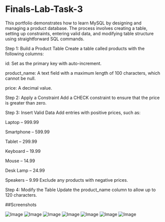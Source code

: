 # Finals-Lab-Task-3
This portfolio demonstrates how to learn MySQL by designing and managing a product database. The process involves creating a table, setting up constraints, entering valid data, and modifying table structure using straightforward SQL commands.

Step 1: Build a Product Table
Create a table called products with the following columns:

id: Set as the primary key with auto-increment.

product_name: A text field with a maximum length of 100 characters, which cannot be null.

price: A decimal value.

Step 2: Apply a Constraint
Add a CHECK constraint to ensure that the price is greater than zero.

Step 3: Insert Valid Data
Add entries with positive prices, such as:

Laptop – 999.99

Smartphone – 599.99

Tablet – 299.99

Keyboard – 19.99

Mouse – 14.99

Desk Lamp – 24.99

Speakers – 9.99
Exclude any products with negative prices.

Step 4: Modify the Table
Update the product_name column to allow up to 120 characters.

##Screenshots

![Image](https://github.com/user-attachments/assets/f0aeab71-b2ba-4470-b58a-853102afc021)
![Image](https://github.com/user-attachments/assets/13653e5b-3fe2-4f68-8167-609991dd8aa8)
![Image](https://github.com/user-attachments/assets/7bb893a2-03b5-449a-a9bf-79b1bce4c72e)
![Image](https://github.com/user-attachments/assets/59814b80-bb85-4f57-880b-cd58d2c132d5)
![Image](https://github.com/user-attachments/assets/2d25b8d1-5485-4a01-a6f7-05ad4d86c43d)
![Image](https://github.com/user-attachments/assets/9a6a99d9-12aa-4053-9f50-7da751f6575a)
![Image](https://github.com/user-attachments/assets/f1f9c056-8040-4595-b6c0-6052616b5620)
